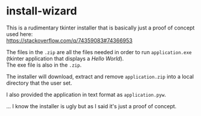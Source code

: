 # install-wizard

This is a rudimentary tkinter installer that is basically just a proof of concept used here:  
https://stackoverflow.com/q/74359083#74366953

The files in the `.zip` are all the files needed in order to run `application.exe` (tkinter application that displays a *Hello World*).  
The exe file is also in the `.zip`.

The installer will download, extract and remove `application.zip` into a local directory that the user set.  

I also provided the application in text format as `application.pyw`.

... I know the installer is ugly but as I said it's just a proof of concept.
